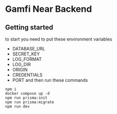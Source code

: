 # Gamfi Near Backend

## Getting started

to start you need to put these environment variables

- DATABASE_URL
- SECRET_KEY
- LOG_FORMAT
- LOG_DIR
- ORIGIN
- CREDENTIALS
- PORT
  and then run these commands

```
npm i
docker compose up -d
npm run prisma:init
npm run prisma:migrate
npm run dev
```
